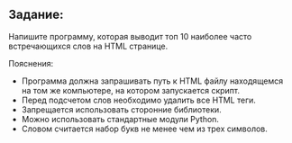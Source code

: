 ## Задание:

Напишите программу, которая выводит топ 10 наиболее часто встречающихся слов на
HTML странице.

Пояснения:

- Программа должна запрашивать путь к HTML файлу находящемся на том же
компьютере, на котором запускается скрипт.
- Перед подсчетом слов необходимо удалить все HTML теги.
- Запрещается использовать сторонние библиотеки.
- Можно использовать стандартные модули Python.
- Словом считается набор букв не менее чем из трех символов.
